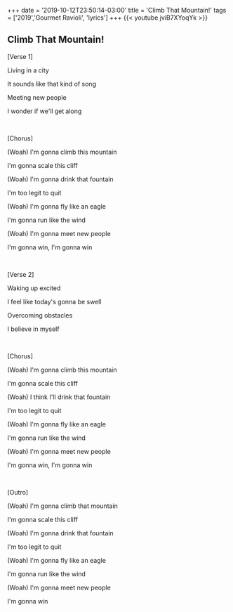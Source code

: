 +++
date = '2019-10-12T23:50:14-03:00'
title = 'Climb That Mountain!'
tags = ['2019','Gourmet Ravioli', 'lyrics']
+++
{{< youtube jviB7XYoqYk >}}

## Climb That Mountain!

[Verse 1]

Living in a city

It sounds like that kind of song

Meeting new people

I wonder if we'll get along

&nbsp;

[Chorus]

(Woah) I'm gonna climb this mountain

I'm gonna scale this cliff

(Woah) I'm gonna drink that fountain

I'm too legit to quit

(Woah) I'm gonna fly like an eagle

I'm gonna run like the wind

(Woah) I'm gonna meet new people

I'm gonna win, I'm gonna win

&nbsp;

[Verse 2]

Waking up excited

I feel like today's gonna be swell

Overcoming obstacles

I believe in myself

&nbsp;

[Chorus]

(Woah) I'm gonna climb this mountain

I'm gonna scale this cliff

(Woah) I think I'll drink that fountain

I'm too legit to quit

(Woah) I'm gonna fly like an eagle

I'm gonna run like the wind

(Woah) I'm gonna meet new people

I'm gonna win, I'm gonna win

&nbsp;

[Outro]

(Woah) I'm gonna climb that mountain

I'm gonna scale this cliff

(Woah) I'm gonna drink that fountain

I'm too legit to quit

(Woah) I'm gonna fly like an eagle

I'm gonna run like the wind

(Woah) I'm gonna meet new people

I'm gonna win
